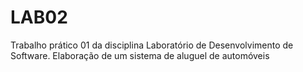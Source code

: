 # LAB02
Trabalho prático 01 da disciplina Laboratório de Desenvolvimento de Software. Elaboração de um sistema de aluguel de automóveis
